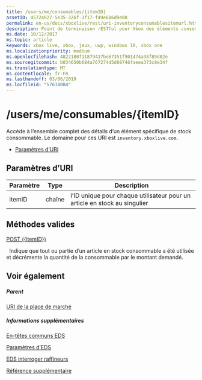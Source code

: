 ```yaml
---
title: /users/me/consumables/{itemID}
assetID: 45724827-5e35-326f-3f17-f49e606d9e08
permalink: en-us/docs/xboxlive/rest/uri-inventoryconsumablesitemurl.html
description: Point de terminaison rESTful pour Xbox des éléments consommables pour un utilisateur.
ms.date: 10/12/2017
ms.topic: article
keywords: xbox live, xbox, jeux, uwp, windows 10, xbox one
ms.localizationpriority: medium
ms.openlocfilehash: 4822180f11879417be67351f901474a38f89d82e
ms.sourcegitcommit: b034650b684a767274d5d88746faeea373c8e34f
ms.translationtype: MT
ms.contentlocale: fr-FR
ms.lasthandoff: 03/06/2019
ms.locfileid: "57614084"
---
```

# <a name="usersmeconsumablesitemid"></a>/users/me/consumables/{itemID}
Accède à l’ensemble complet des détails d’un élément spécifique de stock consommable.
Le domaine pour ces URI est `inventory.xboxlive.com`.

  * [Paramètres d’URI](#ID4EV)

<a id="ID4EV"></a>


## <a name="uri-parameters"></a>Paramètres d’URI

| Paramètre| Type| Description|
| --- | --- | --- |
| itemID| chaîne| l’ID unique pour chaque utilisateur pour un article en stock au singulier|

<a id="ID4ERB"></a>


## <a name="valid-methods"></a>Méthodes valides

[POST ({itemID})](uri-inventoryconsumablesitemurlpost.md)

&nbsp;&nbsp;Indique que tout ou partie d’un article en stock consommable a été utilisée et décrémente la quantité de la consommable par le montant demandé.

<a id="ID4E4B"></a>


## <a name="see-also"></a>Voir également

<a id="ID4E6B"></a>


##### <a name="parent"></a>Parent

[URI de la place de marché](atoc-reference-marketplace.md)


<a id="ID4EJC"></a>


##### <a name="further-information"></a>Informations supplémentaires

[En-têtes communs EDS](../../additional/edscommonheaders.md)

 [Paramètres d’EDS](../../additional/edsparameters.md)

 [EDS interroger raffineurs](../../additional/edsqueryrefiners.md)

 [Référence supplémentaire](../../additional/atoc-xboxlivews-reference-additional.md)
